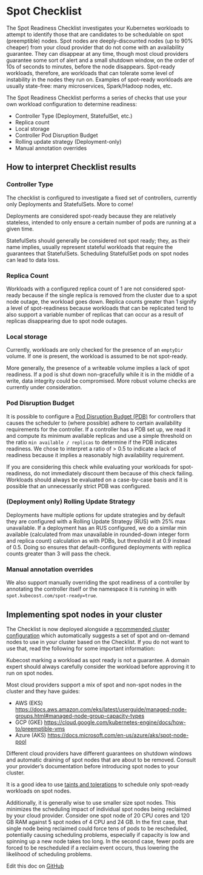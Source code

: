 Spot Checklist
==============

The Spot Readiness Checklist investigates your Kubernetes workloads to attempt
to identify those that are candidates to be schedulable on spot (preemptible)
nodes. Spot nodes are deeply-discounted nodes (up to 90% cheaper) from your
cloud provider that do not come with an availability guarantee. They can
disappear at any time, though most cloud providers guarantee some sort of alert
and a small shutdown window, on the order of 10s of seconds to minutes, before
the node disappears. Spot-ready workloads, therefore, are workloads that can
tolerate some level of instability in the nodes they run on. Examples of
spot-ready workloads are usually state-free: many microservices, Spark/Hadoop
nodes, etc.

The Spot Readiness Checklist performs a series of checks that use your own workload
configuration to determine readiness:

- Controller Type (Deployment, StatefulSet, etc.)
- Replica count
- Local storage
- Controller Pod Disruption Budget
- Rolling update strategy (Deployment-only)
- Manual annotation overrides

## How to interpret Checklist results

### Controller Type

The checklist is configured to investigate a fixed set of controllers, currently
only Deployments and StatefulSets. More to come!

Deployments are considered spot-ready because they are relatively stateless,
intended to only ensure a certain number of pods are running at a given time.

StatefulSets should generally be considered not spot ready; they, as their
name implies, usually represent stateful workloads that require the guarantees
that StatefulSets. Scheduling StatefulSet pods on spot nodes can lead to data
loss.


### Replica Count

Workloads with a configured replica count of 1 are not considered spot-ready
because if the single replica is removed from the cluster due to a spot node
outage, the workload goes down. Replica counts greater than 1 signify a level
of spot-readiness because workloads that can be replicated tend to also support
a variable number of replicas that can occur as a result of replicas disappearing
due to spot node outages.


### Local storage

Currently, workloads are only checked for the presence of an `emptyDir` volume. If
one is present, the workload is assumed to be not spot-ready.

More generally, the presence of a writeable volume implies a lack of spot readiness.
If a pod is shut down non-gracefully while it is in the middle of a write, data
integrity could be compromised. More robust volume checks are currently under
consideration.

### Pod Disruption Budget

It is possible to configure a [Pod Disruption Budget (PDB)](https://kubernetes.io/docs/tasks/run-application/configure-pdb/)
for controllers that causes the scheduler to (where possible) adhere to certain
availability requirements for the controller. If a controller has a PDB set up,
we read it and compute its minimum available replicas and use a simple threshold
on the ratio `min available / replicas` to determine if the PDB indicates
readiness. We chose to interpret a ratio of > 0.5 to indicate a lack of
readiness because it implies a reasonably high availability requirement.

If you are considering this check while evaluating your workloads for spot-readiness,
do not immediately discount them because of this check failing. Workloads should
always be evaluated on a case-by-case basis and it is possible that an unnecessarily
strict PDB was configured.


### (Deployment only) Rolling Update Strategy

Deployments have multiple options for update strategies and by default they
are configured with a Rolling Update Strategy (RUS) with 25% max unavailable. If
a deployment has an RUS configured, we do a similar min available (calculated from
max unavailable in rounded-down integer form and replica count) calculation as
with PDBs, but threshold it at 0.9 instead of 0.5. Doing so ensures that
default-configured deployments with replica counts greater than 3 will pass the
check.


### Manual annotation overrides

We also support manually overriding the spot readiness of a controller by annotating
the controller itself or the namespace it is running in with
`spot.kubecost.com/spot-ready=true`.


## Implementing spot nodes in your cluster

The Checklist is now deployed alongside a [recommended cluster configuration](./spot-cluster-sizing.md)
which automatically suggests a set of spot and on-demand nodes to use in your cluster
based on the Checklist. If you do not want to use that, read the following for
some important information:

Kubecost marking a workload as spot ready is not a guarantee. A domain expert should
always carefully consider the workload before approving it to run on spot nodes.

Most cloud providers support a mix of spot and non-spot nodes in the cluster and
they have guides:

- AWS (EKS) <https://docs.aws.amazon.com/eks/latest/userguide/managed-node-groups.html#managed-node-group-capacity-types>
- GCP (GKE) <https://cloud.google.com/kubernetes-engine/docs/how-to/preemptible-vms>
- Azure (AKS) <https://docs.microsoft.com/en-us/azure/aks/spot-node-pool>

Different cloud providers have different guarantees on shutdown windows and automatic
draining of spot nodes that are about to be removed. Consult your provider&rsquo;s
documentation before introducing spot nodes to your cluster.

It is a good idea to use [taints and tolerations](https://kubernetes.io/docs/concepts/scheduling-eviction/taint-and-toleration/) to schedule only spot-ready
workloads on spot nodes.

Additionally, it is generally wise to use smaller size spot nodes. This
minimizes the scheduling impact of individual spot nodes being reclaimed by your
cloud provider. Consider one spot node of 20 CPU cores and 120 GB RAM against 5
spot nodes of 4 CPU and 24 GB. In the first case, that single node being
reclaimed could force tens of pods to be rescheduled, potentially causing
scheduling problems, especially if capacity is low and spinning up a new node
takes too long. In the second case, fewer pods are forced to be rescheduled if a
reclaim event occurs, thus lowering the likelihood of scheduling problems.

Edit this doc on [GitHub](https://github.com/kubecost/docs/blob/main/spot-checklist.md)

<!--- {"article":"4407595980311","section":"4402815656599","permissiongroup":"1500001277122"} --->